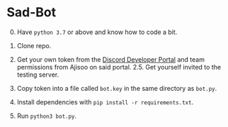 # Sad-Bot

0. Have `python 3.7` or above and know how to code a bit. 

1. Clone repo.
2. Get your own token from the [Discord Developer Portal](https://discord.com/developers/docs/intro) and team permissions from Ajisoo on said portal.
2.5. Get yourself invited to the testing server.
3. Copy token into a file called `bot.key` in the same directory as `bot.py`.
4. Install dependencies with `pip install -r requirements.txt`.
5. Run `python3 bot.py`. 
